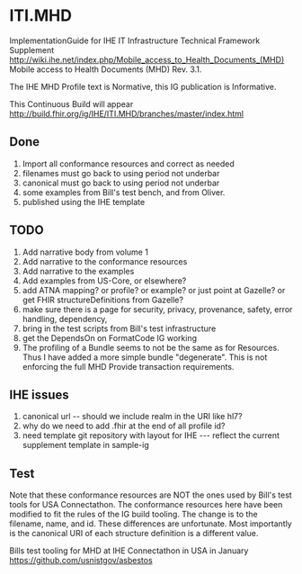 # ITI.MHD
ImplementationGuide for IHE IT Infrastructure Technical Framework Supplement http://wiki.ihe.net/index.php/Mobile_access_to_Health_Documents_(MHD) Mobile access to Health Documents (MHD) Rev. 3.1.
 
The IHE MHD Profile text is Normative, this IG publication is Informative.

This Continuous Build will appear http://build.fhir.org/ig/IHE/ITI.MHD/branches/master/index.html

## Done

1. Import all conformance resources and correct as needed
1. filenames must go back to using period not underbar
1. canonical must go back to using period not underbar
1. some examples from Bill's test bench, and from Oliver. 
1. published using the IHE template

## TODO
1. Add narrative body from volume 1
1. Add narrative to the conformance resources
1. Add narrative to the examples
1. Add examples from US-Core, or elsewhere?
1. add ATNA mapping? or profile? or example? or just point at Gazelle? or get FHIR structureDefinitions from Gazelle?
1. make sure there is a page for security, privacy, provenance, safety, error handling, dependency, 
1. bring in the test scripts from Bill's test infrastructure
1. get the DependsOn on FormatCode IG working
1. The profiling of a Bundle seems to not be the same as for Resources. Thus I have added a more simple bundle "degenerate". This is not enforcing the full MHD Provide transaction requirements.

## IHE issues

1. canonical url -- should we include realm in the URI like hl7?
1. why do we need to add .fhir at the end of all profile id?
1. need template git repository with layout for IHE --- reflect the current supplement template in sample-ig

## Test

Note that these conformance resources are NOT the ones used by Bill's test tools for USA Connectathon. The conformance resources here have been modified to fit the rules of the IG build tooling. The change is to the filename, name, and id. These differences are unfortunate. Most importantly is the canonical URI of each structure definition is a different value.

Bills test tooling for MHD at IHE Connectathon in USA in January
    https://github.com/usnistgov/asbestos
